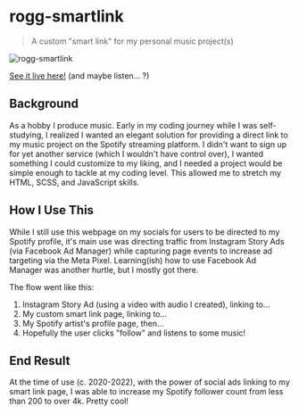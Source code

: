 # rogg-smartlink

> A custom "smart link" for my personal music project(s)

![rogg-smartlink](https://github.com/lucashogg/rogg-smartlink/assets/73367876/4924e27d-61c4-4df1-b072-f7fed2720b68)

[See it live here!](https://roggcollins.killtheheartache.com) (and maybe listen... ?)

## Background

As a hobby I produce music. Early in my coding journey while I was self-studying, I realized I wanted an elegant solution for providing a direct link to my music project on the Spotify streaming platform. I didn't want to sign up for yet another service (which I wouldn't have control over), I wanted something I could customize to my liking, and I needed a project would be simple enough to tackle at my coding level. This allowed me to stretch my HTML, SCSS, and JavaScript skills.

## How I Use This

While I still use this webpage on my socials for users to be directed to my Spotify profile, it's main use was directing traffic from Instagram Story Ads (via Facebook Ad Manager) while capturing page events to increase ad targeting via the Meta Pixel. Learning(ish) how to use Facebook Ad Manager was another hurtle, but I mostly got there.

The flow went like this:

1. Instagram Story Ad (using a video with audio I created), linking to...
2. My custom smart link page, linking to...
3. My Spotify artist's profile page, then...
4. Hopefully the user clicks "follow" and listens to some music!

## End Result

At the time of use (c. 2020-2022), with the power of social ads linking to my smart link page, I was able to increase my Spotify follower count from less than 200 to over 4k. Pretty cool!
